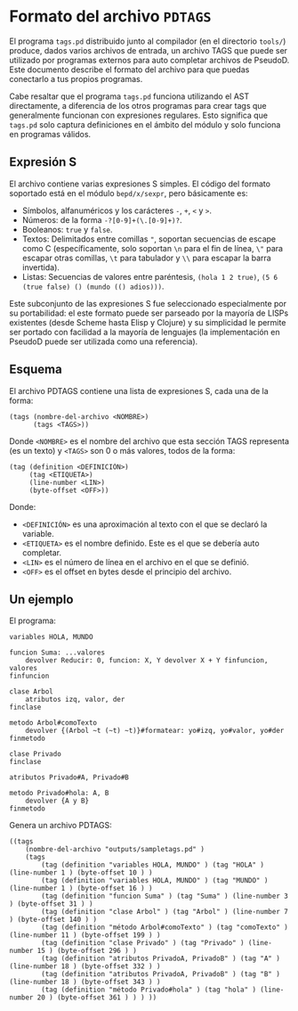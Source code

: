 # Formato del archivo `PDTAGS` #

El programa `tags.pd` distribuido junto al compilador (en el directorio
`tools/`) produce, dados varios archivos de entrada, un archivo TAGS que puede
ser utilizado por programas externos para auto completar archivos de
PseudoD. Este documento describe el formato del archivo para que puedas
conectarlo a tus propios programas.

Cabe resaltar que el programa `tags.pd` funciona utilizando el AST
directamente, a diferencia de los otros programas para crear tags que
generalmente funcionan con expresiones regulares. Esto significa que `tags.pd`
solo captura definiciones en el ámbito del módulo y solo funciona en programas
válidos.

## Expresión S ##

El archivo contiene varias expresiones S simples. El código del formato
soportado está en el módulo `bepd/x/sexpr`, pero básicamente es:

- Símbolos, alfanuméricos y los carácteres `-`, `+`, `<` y `>`.
- Números: de la forma `-?[0-9]+(\.[0-9]+)?`.
- Booleanos: `true` y `false`.
- Textos: Delimitados entre comillas `"`, soportan secuencias de escape como C
  (específicamente, solo soportan `\n` para el fin de línea, `\"` para escapar
  otras comillas, `\t` para tabulador y `\\` para escapar la barra invertida).
- Listas: Secuencias de valores entre paréntesis, `(hola 1 2 true)`,
  `(5 6 (true false) () (mundo (() adios)))`.

Este subconjunto de las expresiones S fue seleccionado especialmente por su
portabilidad: el este formato puede ser parseado por la mayoría de LISPs
existentes (desde Scheme hasta Elisp y Clojure) y su simplicidad le permite ser
portado con facilidad a la mayoría de lenguajes (la implementación en PseudoD
puede ser utilizada como una referencia).

## Esquema ##

El archivo PDTAGS contiene una lista de expresiones S, cada una de la forma:

```
(tags (nombre-del-archivo <NOMBRE>)
      (tags <TAGS>))
```

Donde `<NOMBRE>` es el nombre del archivo que esta sección TAGS representa (es
un texto) y `<TAGS>` son 0 o más valores, todos de la forma:

```
(tag (definition <DEFINICIÓN>)
     (tag <ETIQUETA>)
     (line-number <LIN>)
     (byte-offset <OFF>))
```

Donde:

- `<DEFINICIÓN>` es una aproximación al texto con el que se declaró la
  variable.
- `<ETIQUETA>` es el nombre definido. Este es el que se debería auto completar.
- `<LIN>` es el número de línea en el archivo en el que se definió.
- `<OFF>` es el offset en bytes desde el principio del archivo.

## Un ejemplo ##

El programa:

```pseudod
variables HOLA, MUNDO

funcion Suma: ...valores
    devolver Reducir: 0, funcion: X, Y devolver X + Y finfuncion, valores
finfuncion

clase Arbol
    atributos izq, valor, der
finclase

metodo Arbol#comoTexto
    devolver {(Arbol ~t (~t) ~t)}#formatear: yo#izq, yo#valor, yo#der
finmetodo

clase Privado
finclase

atributos Privado#A, Privado#B

metodo Privado#hola: A, B
    devolver {A y B}
finmetodo
```

Genera un archivo PDTAGS:

```
((tags
    (nombre-del-archivo "outputs/sampletags.pd" )
    (tags
        (tag (definition "variables HOLA, MUNDO" ) (tag "HOLA" ) (line-number 1 ) (byte-offset 10 ) )
        (tag (definition "variables HOLA, MUNDO" ) (tag "MUNDO" ) (line-number 1 ) (byte-offset 16 ) )
        (tag (definition "funcion Suma" ) (tag "Suma" ) (line-number 3 ) (byte-offset 31 ) )
        (tag (definition "clase Arbol" ) (tag "Arbol" ) (line-number 7 ) (byte-offset 140 ) )
        (tag (definition "método Arbol#comoTexto" ) (tag "comoTexto" ) (line-number 11 ) (byte-offset 199 ) )
        (tag (definition "clase Privado" ) (tag "Privado" ) (line-number 15 ) (byte-offset 296 ) )
        (tag (definition "atributos PrivadoA, PrivadoB" ) (tag "A" ) (line-number 18 ) (byte-offset 332 ) )
        (tag (definition "atributos PrivadoA, PrivadoB" ) (tag "B" ) (line-number 18 ) (byte-offset 343 ) )
        (tag (definition "método Privado#hola" ) (tag "hola" ) (line-number 20 ) (byte-offset 361 ) ) ) ))
```
